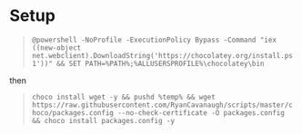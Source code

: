 # Setup

> `@powershell -NoProfile -ExecutionPolicy Bypass -Command "iex ((new-object net.webclient).DownloadString('https://chocolatey.org/install.ps1'))" && SET PATH=%PATH%;%ALLUSERSPROFILE%\chocolatey\bin`

then

> `choco install wget -y && pushd %temp% && wget https://raw.githubusercontent.com/RyanCavanaugh/scripts/master/choco/packages.config --no-check-certificate -O packages.config && choco install packages.config -y`
